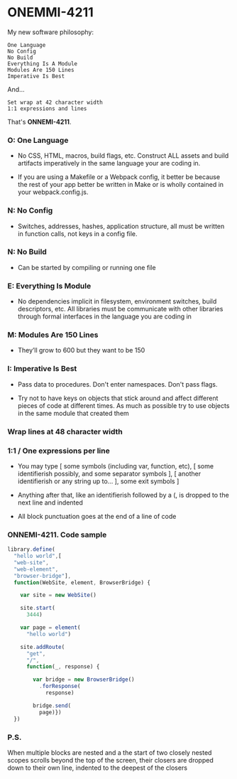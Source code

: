 # ONEMMI-4211

My new software philosophy: 

    One Language
    No Config
    No Build
    Everything Is A Module
    Modules Are 150 Lines
    Imperative Is Best

And...

    Set wrap at 42 character width
    1:1 expressions and lines

That's **ONNEMI-4211**.

### O: One Language

- No CSS, HTML, macros, build flags, etc. Construct ALL assets and build artifacts imperatively in the same language your are coding in.

- If you are using a Makefile or a Webpack config, it better be because the rest of your app better be written in Make or is wholly contained in your webpack.config.js.


### N: No Config

- Switches, addresses, hashes, application structure, all must be written in function calls, not keys in a config file.


### N: No Build

- Can be started by compiling or running one file


###  E: Everything Is Module

- No dependencies implicit in filesystem, environment switches, build descriptors, etc. All libraries must be communicate with other libraries through formal interfaces in the language you are coding in


### M: Modules Are 150 Lines

- They’ll grow to 600 but they want to be 150


### I: Imperative Is Best

- Pass data to procedures. Don't enter namespaces. Don't pass flags.

- Try not to have keys on objects that stick around and affect different pieces of code at different times. As much as possible try to use objects in the same module that created them

### Wrap lines at 48 character width

### 1:1 / One expressions per line

- You may type [ some symbols (including var, function, etc), [ some identifierish possibly, and some separator symbols ], [ another identifierish or any string up to... ], some exit symbols ]

- Anything after that, like an identifierish followed by a (, is dropped to the next line and indented

- All block punctuation goes at the end of a line of code

### ONNEMI-4211. Code sample

```javascript
library.define(
  "hello world",[
  "web-site",
  "web-element",
  "browser-bridge"],
  function(WebSite, element, BrowserBridge) {

    var site = new WebSite()

    site.start(
      3444)

    var page = element(
      "hello world")

    site.addRoute(
      "get",
      "/",
      function(_, response) {

        var bridge = new BrowserBridge()
          .forResponse(
            response)

        bridge.send(
          page)})
  })
```


### P.S.

When multiple blocks are nested and a the start of two closely nested scopes scrolls beyond the top of the screen, their closers are dropped down to their own line, indented to the deepest of the closers
